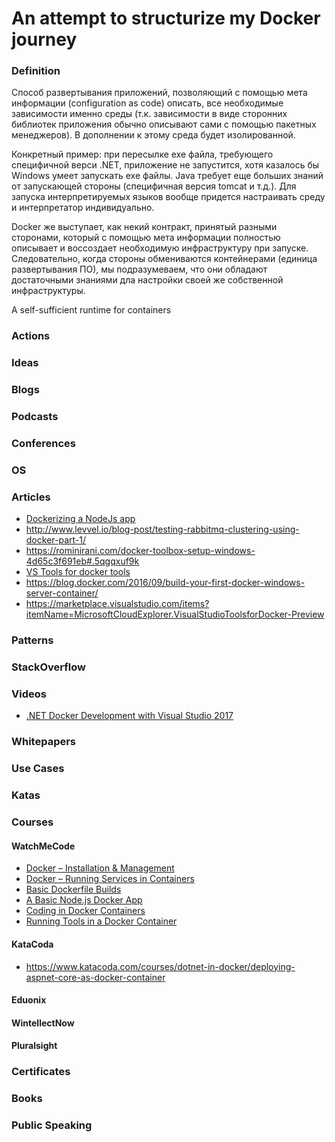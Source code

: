 # An attempt to structurize my Docker journey

### Definition

Способ развертывания приложений, позволяющий с помощью мета информации (сonfiguration as code) описать, все необходимые зависимости именно среды (т.к. зависимости в виде сторонних библиотек приложения обычно описывают сами с помощью пакетных менеджеров). В дополнении к этому среда будет изолированной.

Конкретный пример: при пересылке ехе файла, требующего специфичной верси .NET, приложение не запустится, хотя казалось бы Windows умеет запускать exe файлы. Java требует еще больших знаний от запускающей стороны (специфичная версия tomcat и т.д.). Для запуска интерпретируемых языков вообще придется настраивать среду и интерпретатор индивидуально.

Docker же выступает, как некий контракт, принятый разными сторонами, который с помощью мета информации полностью описывает и воссоздает необходимую инфраструктуру при запуске. Следовательно, когда стороны обмениваются контейнерами (единица развертывания ПО), мы подразумеваем, что они обладают достаточными знаниями дла настройки своей же собственной инфраструктуры.

A self-sufficient runtime for containers


### Actions

### Ideas

### Blogs

### Podcasts

### Conferences

### OS

### Articles
- [Dockerizing a NodeJs app](https://nodejs.org/en/docs/guides/nodejs-docker-webapp/)
- http://www.levvel.io/blog-post/testing-rabbitmq-clustering-using-docker-part-1/
- https://rominirani.com/docker-toolbox-setup-windows-4d65c3f691eb#.5qgqxuf9k
- [VS Tools for docker tools](https://blogs.msdn.microsoft.com/webdev/2016/11/16/new-docker-tools-for-visual-studio/)
- https://blog.docker.com/2016/09/build-your-first-docker-windows-server-container/
- https://marketplace.visualstudio.com/items?itemName=MicrosoftCloudExplorer.VisualStudioToolsforDocker-Preview

### Patterns 

### StackOverflow

### Videos
- [.NET Docker Development with Visual Studio 2017](https://channel9.msdn.com/Events/Visual-Studio/Visual-Studio-2017-Launch/T111?wt.mc_id=DX_880824)
### Whitepapers

### Use Cases

### Katas

### Courses

#### WatchMeCode

- [Docker – Installation & Management](https://sub.watchmecode.net/series/docker/)
- [Docker – Running Services in Containers](https://sub.watchmecode.net/series/docker-services/)
- [Basic Dockerfile Builds](https://sub.watchmecode.net/series/basic-dockerfile-builds/)
- [A Basic Node.js Docker App](https://sub.watchmecode.net/series/basic-node-js-docker-app/)
- [Coding in Docker Containers](https://sub.watchmecode.net/series/coding-docker-containers/)
- [Running Tools in a Docker Container](https://sub.watchmecode.net/series/running-tools-docker-container/)

#### KataCoda 

- https://www.katacoda.com/courses/dotnet-in-docker/deploying-aspnet-core-as-docker-container

#### Eduonix

#### WintellectNow

#### Pluralsight

### Certificates

### Books

### Public Speaking
